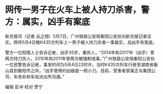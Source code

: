# 网传一男子在火车上被人持刀杀害，警方：属实，凶手有案底

新京报讯（记者 丛之翔）5月7日，广州铁路公安局衡阳公安处向新京报记者证实，网传5月4日晚K435次列车上一男子被人持刀杀害一事属实，且凶手有案底。

警方一位知情人士告诉记者，凶手35岁，重庆人，“2014年和2017年（凶手）曾两次持刀伤人，2010年和2011年曾两次被强制戒毒。”广州铁路公安局衡阳公安处一位民警告诉记者，事发时间为5月4日22时许，当时K435次列车行驶至湖南省衡山县到衡阳市之间，“凶手使用的凶器是一把小刀。目前，受害者家属正与集团公司、车务处和车站派出所沟通。”

编辑 彭冲 校对 贾宁

